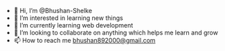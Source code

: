 - 👋 Hi, I’m @Bhushan-Shelke
- 👀 I’m interested in learning new things
- 🌱 I’m currently learning web development
- 💞️ I’m looking to collaborate on anything which helps me learn and grow
- 📫 How to reach me bhushan892000@gmail.com

<!---
Bhushan-Shelke/Bhushan-Shelke is a ✨ special ✨ repository because its `README.md` (this file) appears on your GitHub profile.
You can click the Preview link to take a look at your changes.
--->
